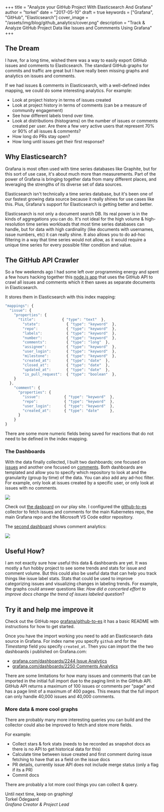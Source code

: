 +++
title = "Analyze your GitHub Project With Elasticsearch And Grafana"
author = "torkel"
date = "2017-05-10"
draft = true
keywords = ["Grafana", "GitHub", "Elasticsearch"]
cover_image = "/assets/img/blog/github_analytics/cover.png"
description = "Track & Analyze GitHub Project Data like Issues and Commments Using Grafana"
+++

## The Dream

I have, for a long time, wished there was a way to easily export GitHub issues and comments to
Elasticsearch. The standard GitHub graphs for commits and traffic are great but I have
really been missing graphs and analytics on issues and comments.

If we had issues & comments in Elasticsearch, with a well-defined index mapping, we could do some
interesting analytics. For example:

- Look at project history in terms of issues created
- Look at project history in terms of comments (can be a measure of community engagement)
- See how different labels trend over time.
- Look at distributions (histograms) on the number of issues or comments created per user. Are there a few very active users that represent 70% or 90% of all issues & comments?
- How long do PRs stay open?
- How long until issues get their first response?

## Why Elasticsearch?

Grafana is most often used with time series databases like Graphite, but for this sort of use case,
it's about much more than measurements. Part of the power of Grafana is bringing together data from
many different places, and leveraging the strengths of its diverse set of data sources.

Elasticsearch isn't technically a time series database, but it's been one of our fastest growing data source
because it really shines for use cases like this. Plus, Grafana's support for Elasticsearch is getting
better and better.

Elasticsearch is not only a document search DB. Its real power is in the kinds of aggregations you can do. It's not ideal
for the high volume & high-resolution time series workloads that most time series databases can handle, but for
data with high cardinality (like documents with usernames, issue numbers, etc) it can really shine. It also allows
you to do ad-hoc filtering in a way that time series would not allow, as it would require a unique time series
for every possible filter condition and value.

## The GitHub API Crawler

So a few weekends ago I had some left over programming energy and spent a few hours hacking together
this [node.js app](https://github.com/grafana/github-to-es) that uses the GitHub API to crawl all issues and comments which it
then saves as separate documents in Elasticsearch.

It stores them in Elasticsearch with this index mapping:
```javascript
"mappings": {
  "issue": {
    "properties": {
      "title":            { "type": "text"  },
        "state":            { "type": "keyword"  },
        "repo":             { "type": "keyword"  },
        "labels":           { "type": "keyword"  },
        "number":           { "type": "keyword"  },
        "comments":         { "type": "long"  },
        "assignee":         { "type": "keyword"  },
        "user_login":       { "type": "keyword"  },
        "milestone":        { "type": "keyword"  },
        "created_at":       { "type": "date"  },
        "closed_at":        { "type": "date"  },
        "updated_at":       { "type": "date"  },
        "is_pull_request":  { "type": "boolean"  },
    }
  },
    "comment": {
      "properties": {
        "issue":           { "type": "keyword"  },
        "repo":            { "type": "keyword"  },
        "user_login":      { "type": "keyword"  },
        "created_at":      { "type": "date"     },
      }
    }
}
```

There are some more numeric fields being saved for reactions that do not need to be defined
in the index mapping.

### The Dashboards

With the data finally collected, I built two dashboards; one focused on [issues](http://play.grafana.org/dashboard/db/github-repo-trends-issues) and another one
focused on [comments](http://play.grafana.org/dashboard/db/github-repo-trends-comments). Both dashboards are templated and allow you to specify which repository
to look at and the granularity (group by time) of the data. You can also add any ad-hoc filter. For example,
only look at issues created by a specific user, or only look at issues with no comments.

![](/assets/img/blog/github_analytics/issue_trends.png)

Check out [the dasboard](http://play.grafana.org/dashboard/db/github-repo-trends-issues) on our play site. I configured the
[github-to-es](https://github.com/grafana/github-to-es) collector to fetch issues and comments for the main Kubernetes repo, the
main Grafana repo and the Microsoft VS Code editor repository.

The [second dashboard](http://play.grafana.org/dashboard/db/github-repo-trends-comments) shows comment analytics:

![](/assets/img/blog/github_analytics/comment_trends.png)

## Useful How?

I am not exactly sure how useful this data & dashboards are yet. It was mostly a fun hobby project to see some trends and stats
for issue and comment volume. But this could also be useful data that can help you track things like issue label stats. Stats that could
be used to improve categorizing issues and visualizing changes in labeling trends. For example, the graphs could answer questions like:
*How did a concerted effort to improve docs change the trend of issues labeled question*?

## Try it and help me improve it

Check out the GitHub repo [grafana/github-to-es](https://github.com/grafana/github-to-es) it has a basic README with instructions
for how to get started.

Once you have the import working you need to add an Elasticsearch data source in Grafana. For index name you specify `github`
and for the *Timestamp* field you specify `created_at`. Then you can import the the two dashboards i published on Grafana.com:

- [grafana.com/dashboards/2244 Issue Analytics](https://grafana.com/dashboards/2244)
- [grafana.com/dashboards/2250 Comments Analytics](https://grafana.com/dashboards/2250)

There are some limitations for how many issues and comments that can be imported in the initial full import due to the paging limit
in the GitHub API. GitHub API returns a maximum of 100 issues or comments per "page" and has a page limit of a maximum of 400 pages. This
means that the full import can only handle 40,000 issues and 40,000 comments.

### More data & more cool graphs

There are probably many more interesting queries you can build and the collector could also be improved to fetch and store more fields.

For example:

- Collect stars & fork stats (needs to be recorded as snapshot docs as there is no API to get historical data for this)
- Calculate time between issue created and first comment during issue fetching to have that as a field on the issue docs
- PR details, currently issue API does not include merge status (only a flag if its a PR)
- Commit docs

There are probably a lot more cool things you can collect & query.

Until next time, keep on graphing!<br>
Torkel Ödegaard<br>
*Grafana Creator & Project Lead<br>*
